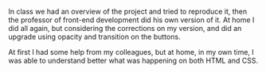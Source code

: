 In class we had an overview of the project and tried to reproduce it, then the professor of front-end development did his own version of it.
At home I did all again, but considering the corrections on my version, and did an upgrade using opacity and transition on the buttons.

At first I had some help from my colleagues, but at home, in my own time, I was able to understand better what was happening on both HTML and CSS.
